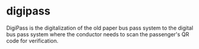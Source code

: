 # digipass
DigiPass is the digitalization of the old paper bus pass system to the digital bus pass system where the conductor needs to scan the passenger's QR code for verification.
